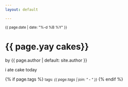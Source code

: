 ```yaml
---
layout: default

---
```


<small>{{ page.date | date: "%-d %B %Y" }}</small>
<h1>{{ page.yay cakes}}</h1>

<p class="view">by {{ page.author | default: site.author }}</p>

i ate cake today

{% if page.tags %}
  <small>tags: <em>{{ page.tags | join: "</em> - <em>" }}</em></small>
{% endif %}
